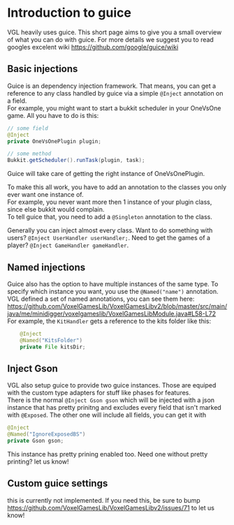 # Introduction to guice

VGL heavily uses guice. This short page aims to give you a small overview of what you can do with guice.
For more details we suggest you to read googles excelent wiki https://github.com/google/guice/wiki

## Basic injections

Guice is an dependency injection framework. That means, you can get a reference to any class handled by guice
via a simple `@Inject` annotation on a field.  
For example, you might want to start a bukkit scheduler in your OneVsOne game.
All you have to do is this:
```java
// some field
@Inject
private OneVsOnePlugin plugin;

// some method
Bukkit.getScheduler().runTask(plugin, task);
```
Guice will take care of getting the right instance of OneVsOnePlugin.  

To make this all work, you have to add an annotation to the classes you only ever want one instance of.  
For example, you never want more then 1 instance of your plugin class, since else bukkit would complain.  
To tell guice that, you need to add a `@Singleton` annotation to the class. 

Generally you can inject almost every class. Want to do something with users? `@Inject UserHandler userHandler;`.
Need to get the games of a player? `@Inject GameHandler gameHandler`. 

## Named injections

Guice also has the option to have multiple instances of the same type. To specify which instance you want, you use the
`@Named("name")` annotation.  
VGL defined a set of named annotations, you can see them here:  
https://github.com/VoxelGamesLib/VoxelGamesLibv2/blob/master/src/main/java/me/minidigger/voxelgameslib/VoxelGamesLibModule.java#L58-L72  
For example, the `KitHandler` gets a reference to the kits folder like this:
```java
    @Inject
    @Named("KitsFolder")
    private File kitsDir;
```

## Inject Gson

VGL also setup guice to provide two guice instances. Those are equiped with the custom type adapters for stuff like phases for features.  
There is the normal `@Inject Gson gson` which will be injected with a json instance that has pretty prinitng and excludes every field that isn't 
marked with `@Exposed`. The other one will include all fields, you can get it with 
```java
@Inject
@Named("IgnoreExposedBS")
private Gson gson;
```
This instance has pretty prining enabled too. Need one without pretty printing? let us know!

## Custom guice settings

this is currently not implemented. If you need this, be sure to bump https://github.com/VoxelGamesLib/VoxelGamesLibv2/issues/71 to let us know!